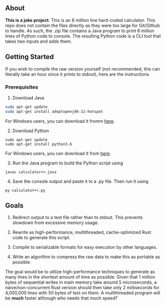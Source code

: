 ## About

**This is a joke project**. This is an 8 million line hard-coded calculator. This repo does not contain the files directly as they were too large for Git/Github to handle. As such, the .zip file contains a Java program to print 8 million lines of Python code to console. The resulting Python code is a CLI tool that takes two inputs and adds them. 

## Getting Started

If you wish to compile the raw version yourself (not recommended, this can literally take an hour since it prints to stdout), here are the instructions.

### Prerequisites
1. Download Java
```sh
sudo apt-get update
sudo apt-get install adoptopenjdk-11-hotspot
```
For Windows users, you can download it fromm [here](https://adoptopenjdk.net/).

2. Download Python
```
sudo apt-get update
sudo apt-get install python3.6
```
For Windows users, you can download it from [here](https://www.python.org/).

3. Run the Java program to build the Python script using
```
javac calculator++.java
```

4. Save the console output and paste it to a .py file. Then run it using
```
py calculator++.py
```

## Goals

1. Redirect output to a text file rather than to stdout. This prevents slowdown from excessive memory usage.

2. Rewrite as high-performance, multithreaded, cache-optimized Rust code to generate this script.

3. Compile to serializable formats for easy execution by other languages.

4. Write an algorithm to compress the raw data to make this as portable as possible. 

The goal would be to utilize high-performance techniques to generate as many lines in the shortest amount of time as possible.  Given that 1 million bytes of sequential writes in main memory take around 5 microseconds, a naive/non-concurrent Rust version should then take only 2 milliseconds for 4,000,000 lines with 50 bytes of text on them. A multithreaded program will be **much** faster although who needs that much speed?
